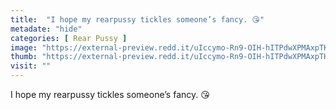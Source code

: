 ```yaml
---
title:  "I hope my rearpussy tickles someone’s fancy. 😘"
metadate: "hide"
categories: [ Rear Pussy ]
image: "https://external-preview.redd.it/uIccymo-Rn9-OIH-hITPdwXPMAxpTKnvvemZn5d4kJk.jpg?auto=webp&s=41156fa1ad70e8fd8f9fb171ca1310edd254edbe"
thumb: "https://external-preview.redd.it/uIccymo-Rn9-OIH-hITPdwXPMAxpTKnvvemZn5d4kJk.jpg?width=320&crop=smart&auto=webp&s=f25d269b3f42dfe5caaba4c37524ab29e6c470cd"
visit: ""
---
```

I hope my rearpussy tickles someone’s fancy. 😘
